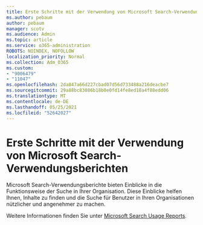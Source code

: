```yaml
---
title: Erste Schritte mit der Verwendung von Microsoft Search-Verwendungsberichten
ms.author: pebaum
author: pebaum
manager: scotv
ms.audience: Admin
ms.topic: article
ms.service: o365-administration
ROBOTS: NOINDEX, NOFOLLOW
localization_priority: Normal
ms.collection: Adm_O365
ms.custom:
- "9006479"
- "11047"
ms.openlocfilehash: 2da847a66d227cbad07d56d733488a216deacbe7
ms.sourcegitcommit: 29a88bc83086b18b0e0fd14fe8ed18a4f88edd06
ms.translationtype: MT
ms.contentlocale: de-DE
ms.lasthandoff: 05/25/2021
ms.locfileid: "52642027"
---
```

# <a name="get-started-with-using-microsoft-search-usage-reports"></a>Erste Schritte mit der Verwendung von Microsoft Search-Verwendungsberichten

Microsoft Search-Verwendungsberichte bieten Einblicke in die Funktionsweise der Suche in Ihrer Organisation. Diese Einblicke helfen Ihnen, Inhalte zu finden und die Suche für Benutzer in Ihren Organisationen nützlicher und angenehmer zu machen.

Weitere Informationen finden Sie unter [Microsoft Search Usage Reports](https://go.microsoft.com/fwlink/?linkid=2152048).
